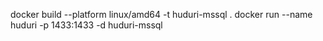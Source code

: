 docker build --platform linux/amd64 -t huduri-mssql .
docker run --name huduri -p 1433:1433 -d huduri-mssql

